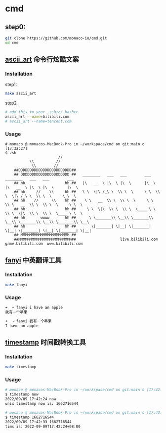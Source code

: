 # cmd

## step0:

```sh
git clone https://github.com/monaco-io/cmd.git
cd cmd
```

## [ascii_art](ascii_art) 命令行炫酷文案

### Installation

step1:

```sh
make ascii_art
```

step2

```sh
# add this to your .zshrc/.bashrc
ascii_art --name=bilibili.com
# ascii_art --name=tencent.com
```

### Usage

```
# monaco @ monacos-MacBook-Pro in ~/workspace/cmd on git:main o [17:32:27]
$ zsh
                        //
           \\          //
            \\        //
    ##DDDDDDDDDDDDDDDDDDDDDDDD##
    ## DDDDDDDDDDDDDDDDDDDDDD ##   ________   ___   ___        ___   ________   ___   ___        ___
    ## hh                  hh ##   |\   __  \ |\  \ |\  \      |\  \ |\   __  \ |\  \ |\  \      |\  \
    ## hh     //    \\     hh ##   \ \  \|\ /_\ \  \\ \  \     \ \  \\ \  \|\ /_\ \  \\ \  \     \ \  \
    ## hh    //      \\    hh ##    \ \   __  \\ \  \\ \  \     \ \  \\ \   __  \\ \  \\ \  \     \ \  \
    ## hh                  hh ##     \ \  \|\  \\ \  \\ \  \____ \ \  \\ \  \|\  \\ \  \\ \  \____ \ \  \
    ## hh       wwww       hh ##      \ \_______\\ \__\\ \_______\\ \__\\ \_______\\ \__\\ \_______\\ \__\
    ## hh                  hh ##       \|_______| \|__| \|_______| \|__| \|_______| \|__| \|_______| \|__|
    ## MMMMMMMMMMMMMMMMMMMMMM ##
    ##MMMMMMMMMMMMMMMMMMMMMMMM##                    live.bilibili.com  game.bilibili.com  www.bilibili.com
```

## [fanyi](fanyi) 中英翻译工具

### Installation

```sh
make fanyi
```

### Usage

```sh
➜  ~ fanyi i have an apple
我有一个苹果
```

```sh
➜  ~ fanyi 我有一个苹果
I have an apple
```

## [timestamp](timestamp) 时间戳转换工具

### Installation

```sh
make timestamp
```

### Usage

```sh
# monaco @ monacos-MacBook-Pro in ~/workspace/cmd on git:main o [17:42:21]
$ timestamp now
2022/09/09 17:42:24 now
unix timestamp now is: 1662716544

# monaco @ monacos-MacBook-Pro in ~/workspace/cmd on git:main o [17:42:24]
$ timestamp 1662716544
2022/09/09 17:42:33 1662716544
tims is: 2022-09-09T17:42:24+08:00
```
